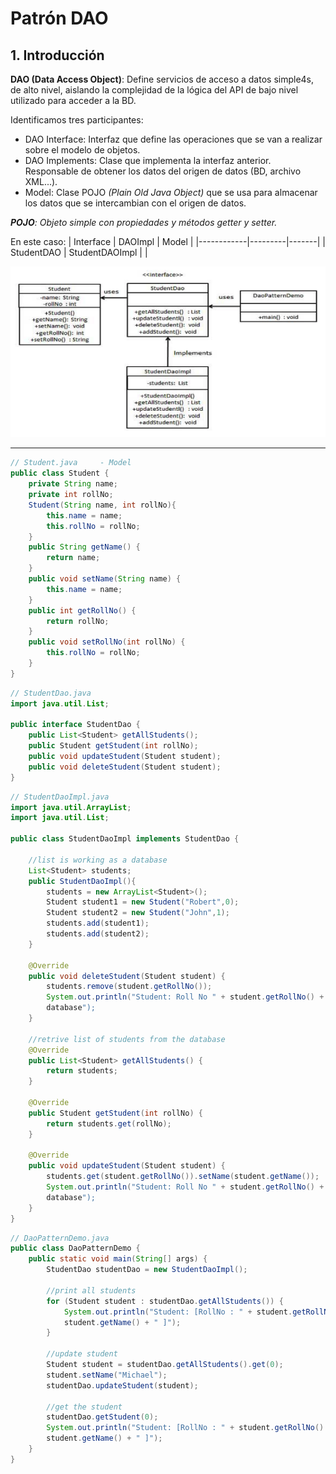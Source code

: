# Patrón DAO

## 1. Introducción

**DAO (Data Access Object)**: Define servicios de acceso a datos simple4s, de alto nivel, aislando la complejidad de la lógica del API de bajo nivel utilizado para acceder a la BD.

Identificamos tres participantes:

- DAO Interface: Interfaz que define las operaciones que se van a realizar sobre el modelo de objetos.
- DAO Implements: Clase que implementa la interfaz anterior. Responsable de obtener los datos del origen de datos (BD, archivo XML...).
- Model: Clase POJO *(Plain Old Java Object)* que se usa para almacenar los datos que se intercambian con el origen de datos.

_**POJO**: Objeto simple con propiedades y métodos getter y setter._

En este caso:
| Interface  | DAOImpl | Model |
|------------|---------|-------|
| StudentDAO | StudentDAOImpl | |

![Esquema DAO](./../../img/DAO-dsw.png)

---

```java
// Student.java     - Model
public class Student {
    private String name;
    private int rollNo;
    Student(String name, int rollNo){
        this.name = name;
        this.rollNo = rollNo;
    }
    public String getName() {
        return name;
    }
    public void setName(String name) {
        this.name = name;
    }
    public int getRollNo() {
        return rollNo;
    }
    public void setRollNo(int rollNo) {
        this.rollNo = rollNo;
    }
}
```

```java
// StudentDao.java
import java.util.List;

public interface StudentDao {
    public List<Student> getAllStudents();
    public Student getStudent(int rollNo);
    public void updateStudent(Student student);
    public void deleteStudent(Student student);
}
```

```java
// StudentDaoImpl.java
import java.util.ArrayList;
import java.util.List;

public class StudentDaoImpl implements StudentDao {

    //list is working as a database
    List<Student> students;
    public StudentDaoImpl(){
        students = new ArrayList<Student>();
        Student student1 = new Student("Robert",0);
        Student student2 = new Student("John",1);
        students.add(student1);
        students.add(student2);
    }

    @Override
    public void deleteStudent(Student student) {
        students.remove(student.getRollNo());
        System.out.println("Student: Roll No " + student.getRollNo() + ", deleted from
        database");
    }

    //retrive list of students from the database
    @Override
    public List<Student> getAllStudents() {
        return students;
    }

    @Override
    public Student getStudent(int rollNo) {
        return students.get(rollNo);
    }

    @Override
    public void updateStudent(Student student) {
        students.get(student.getRollNo()).setName(student.getName());
        System.out.println("Student: Roll No " + student.getRollNo() + ", updated in the
        database");
    }
}
```

```java
// DaoPatternDemo.java
public class DaoPatternDemo {
    public static void main(String[] args) {
        StudentDao studentDao = new StudentDaoImpl();

        //print all students
        for (Student student : studentDao.getAllStudents()) {
            System.out.println("Student: [RollNo : " + student.getRollNo() + ", Name : " +
            student.getName() + " ]");
        }

        //update student
        Student student = studentDao.getAllStudents().get(0);
        student.setName("Michael");
        studentDao.updateStudent(student);

        //get the student
        studentDao.getStudent(0);
        System.out.println("Student: [RollNo : " + student.getRollNo() + ", Name : " +
        student.getName() + " ]");
    }
}
```